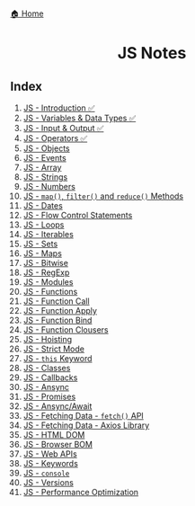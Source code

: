 <p><a href="../../README.md">🏠 Home</a></p>

<center><h1> JS Notes </h1> </center>

<h2> Index </h2>

1. [JS - Introduction ✅](./notes/1.%20JS%20-%20Introduction.md)
2. [JS - Variables & Data Types ✅](./notes/2.%20JS%20-%20Variables%20&%20Datatypes.md)
3. [JS - Input & Output ✅](./notes/3.%20JS%20-%20IO.md)
4. [JS - Operators ✅](./notes/4.%20JS%20-%20Operators.md)
5. [JS - Objects](./notes/5.%20JS%20-%20Objects.md)
6. [JS - Events](./notes/6.%20JS%20-%20Events.md)
7. [JS - Array](./notes/7.%20JS%20-%20Arrays.md)
8. [JS - Strings]()
9. [JS - Numbers]()
10. [JS - `map()`, `filter()` and `reduce()` Methods]()
11. [JS - Dates]()
12. [JS - Flow Control Statements]()
13. [JS - Loops]()
14. [JS - Iterables]()
15. [JS - Sets]()
16. [JS - Maps]()
17. [JS - Bitwise]()
18. [JS - RegExp]()
19. [JS - Modules]()
20. [JS - Functions]()
21. [JS - Function Call]()
22. [JS - Function Apply]()
23. [JS - Function Bind]()
24. [JS - Function Clousers]()
25. [JS - Hoisting]()
26. [JS - Strict Mode]()
27. [JS - `this` Keyword]()
28. [JS - Classes]()
29. [JS - Callbacks]()
30. [JS - Ansync]()
31. [JS - Promises]()
32. [JS - Ansync/Await]()
33. [JS - Fetching Data - `fetch()` API]()
34. [JS - Fetching Data - Axios Library]()
35. [JS - HTML DOM]()
36. [JS - Browser BOM]()
37. [JS - Web APIs]()
38. [JS - Keywords]()
39. [JS - `console`]()
40. [JS - Versions]()
41. [JS - Performance Optimization]()